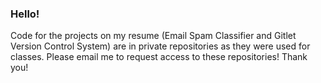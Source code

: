 ### Hello!

Code for the projects on my resume (Email Spam Classifier and Gitlet Version Control System) are in private repositories as they were used for classes. Please email me to request access to these repositories! Thank you!
<!--
**ryanwboone/ryanwboone** is a ✨ _special_ ✨ repository because its `README.md` (this file) appears on your GitHub profile.

Here are some ideas to get you started:

- 🔭 I’m currently working on ...
- 🌱 I’m currently learning ...
- 👯 I’m looking to collaborate on ...
- 🤔 I’m looking for help with ...
- 💬 Ask me about ...
- 📫 How to reach me: ...
- 😄 Pronouns: ...
- ⚡ Fun fact: ...
-->
